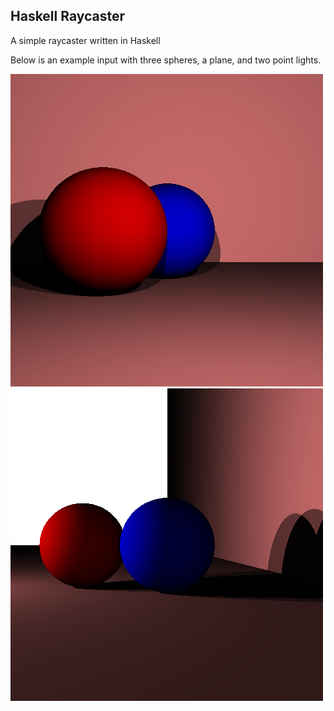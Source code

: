## Haskell Raycaster

A simple raycaster written in Haskell

Below is an example input with three spheres, a plane, and two point lights.

![](images/front.png)![](images/side.png)